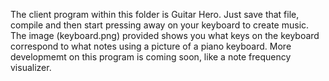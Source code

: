 The client program within this folder is Guitar Hero. Just save that file, compile and then
start pressing away on your keyboard to create music. The image (keyboard.png) provided
shows you what keys on the keyboard correspond to what notes using a picture of a piano keyboard.
More developmemt on this program is coming soon, like a note frequency visualizer.
